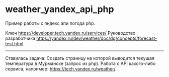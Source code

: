 # weather_yandex_api_php
Пример работы с яндекс апи погода php.

Ключ https://developer.tech.yandex.ru/services/
Руководство разработчика https://yandex.ru/dev/weather/doc/dg/concepts/forecast-test.html

--------------------------------------------------------------------------------------------------------------------------------------------------
Ставилась задача: Создать страницу на которой выводится текущая температура в Мурманске (запрос из php). Работа с API какого-либо сервиса, например: https://tech.yandex.ru/weather/. 
